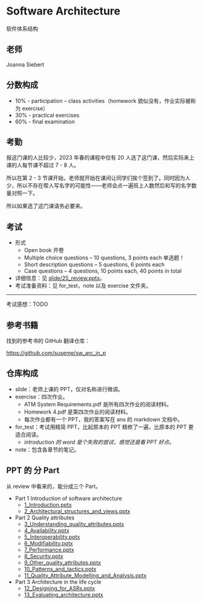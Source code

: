 # Software Architecture

软件体系结构

## 老师

Joanna Siebert

## 分数构成

- 10% - participation – class activities（homework 貌似没有，作业实际被称为 exercise）
- 30% - practical exercises
- 60% - final examination

## 考勤

报这门课的人比较少，2023 年春的课程中仅有 20 人选了这门课，然后实际来上课的人每节课不超过 7 - 8 人。

所以在第 2 - 3 节课开始，老师就开始在课间让同学们挨个签到了。同时因为人少，所以不存在帮人写名字的可能性——老师会点一遍班上人数然后和写的名字数量对照一下。

所以如果选了这门课请务必要来。

## 考试

- 形式
  - Open book 开卷
  - Multiple choice questions – 10 questions, 3 points each 单选题！
  - Short description questions – 5 questions, 6 points each
  - Case questions – 4 questions, 10 points each, 40 points in total
- 详细信息：见 [slide/25_review.pptx](slide/25_review.pptx)。
- 考试准备资料：见 for_test，note 以及 exercise 文件夹。

---

考试感想：TODO

## 参考书籍

找到的参考书的 GitHub 翻译仓库：

https://github.com/suseme/sw_arc_in_p

## 仓库构成

- slide：老师上课的 PPT，仅对名称进行微调。
- exercise：四次作业。
  - ATM System Requirements.pdf 是所有四次作业的阅读材料。
  - Homework 4.pdf 是第四次作业的阅读材料。
  - 每次作业都有一个 PPT，我的答案写在 ans 的 markdown 文档中。
- for_test：考试用精简 PPT，比起原本的 PPT 精修了一遍，比原本的 PPT 更适合阅读。
  - *introduction 的 word 是个失败的尝试，感觉还是看 PPT 好点。*
- note：包含各章节的笔记。

## PPT 的 分 Part

从 review 中看来的，能分成三个 Part。

- Part 1 Introduction of software architecture
  -  [1_Introduction.pptx](for_test/1_Introduction.pptx)
  -  [2_Architectural_structures_and_views.pptx](for_test/2_Architectural_structures_and_views.pptx)
- Part 2 Quality attributes
  -  [3_Understanding_quality_attributes.pptx](for_test/3_Understanding_quality_attributes.pptx)
  -  [4_Availability.pptx](for_test/4_Availability.pptx)
  -  [5_Interoperability.pptx](for_test/5_Interoperability.pptx)
  -  [6_Modifiability.pptx](for_test/6_Modifiability.pptx)
  -  [7_Performance.pptx](for_test/7_Performance.pptx)
  -  [8_Security.pptx](for_test/8_Security.pptx)
  -  [9_Other_quality_attributes.pptx](for_test/9_Other_quality_attributes.pptx)
  -  [10_Patterns_and_tactics.pptx](for_test/10_Patterns_and_tactics.pptx)
  -  [11_Quality_Attribute_Modelling_and_Analysis.pptx](for_test/11_Quality_Attribute_Modelling_and_Analysis.pptx)
- Part 3 Architecture in the life cycle
  -  [12_Designing_for_ASRs.pptx](for_test/12_Designing_for_ASRs.pptx)
  -  [13_Evaluating_architecture.pptx](for_test/13_Evaluating_architecture.pptx)